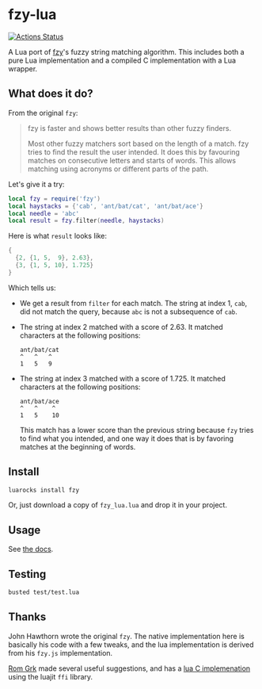 # fzy-lua

[![Actions Status](https://github.com/swarn/fzy-lua/workflows/build/badge.svg)](https://github.com/swarn/fzy-lua/actions)

A Lua port of [fzy](https://github.com/jhawthorn/fzy)'s fuzzy string matching
algorithm. This includes both a pure Lua implementation and a compiled C
implementation with a Lua wrapper.


## What does it do?

From the original `fzy`:

> fzy is faster and shows better results than other fuzzy finders.
>
> Most other fuzzy matchers sort based on the length of a match. fzy tries to
> find the result the user intended. It does this by favouring matches on
> consecutive letters and starts of words. This allows matching using acronyms
> or different parts of the path.

Let's give it a try:

``` lua
local fzy = require('fzy')
local haystacks = {'cab', 'ant/bat/cat', 'ant/bat/ace'}
local needle = 'abc'
local result = fzy.filter(needle, haystacks)
```

Here is what `result` looks like:
``` lua
{
  {2, {1, 5,  9}, 2.63},
  {3, {1, 5, 10}, 1.725}
}
```
Which tells us:

- We get a result from `filter` for each match. The string at index 1, `cab`,
  did not match the query, because `abc` is not a subsequence of `cab`.

- The string at index 2 matched with a score of 2.63. It matched characters at
  the following positions:

      ant/bat/cat
      ^   ^   ^
      1   5   9

- The string at index 3 matched with a score of 1.725. It matched characters at
  the following positions:

      ant/bat/ace
      ^   ^    ^
      1   5    10

  This match has a lower score than the previous string because `fzy` tries to
  find what you intended, and one way it does that is by favoring matches at
  the beginning of words.


## Install

``` sh
luarocks install fzy
```

Or, just download a copy of `fzy_lua.lua` and drop it in your project.


## Usage

See [the docs](docs/fzy.md).


## Testing

```sh
busted test/test.lua
```


## Thanks

John Hawthorn wrote the original `fzy`. The native implementation here is
basically his code with a few tweaks, and the lua implementation is derived
from his `fzy.js` implementation.

[Rom Grk](https://github.com/romgrk) made several useful suggestions, and has a
[lua C implemenation](https://github.com/romgrk/fzy-lua-native) using
the luajit `ffi` library.
